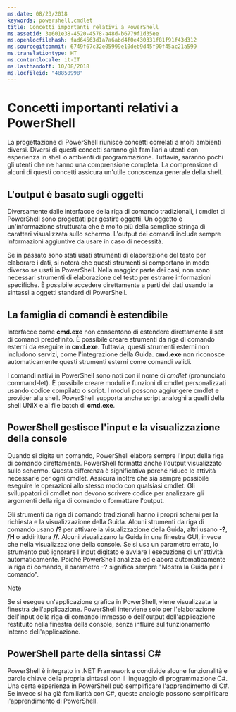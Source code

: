 ```yaml
---
ms.date: 08/23/2018
keywords: powershell,cmdlet
title: Concetti importanti relativi a PowerShell
ms.assetid: 3e601e38-4520-4578-a48d-b6779f1d35ee
ms.openlocfilehash: fad64563d1a7a6abd4f0e430331f81f91f43d312
ms.sourcegitcommit: 6749f67c32e05999e10deb9d45f90f45ac21a599
ms.translationtype: HT
ms.contentlocale: it-IT
ms.lasthandoff: 10/08/2018
ms.locfileid: "48850998"
---
```

# <a name="understanding-important-powershell-concepts"></a>Concetti importanti relativi a PowerShell

La progettazione di PowerShell riunisce concetti correlati a molti ambienti diversi. Diversi di questi concetti saranno già familiari a utenti con esperienza in shell o ambienti di programmazione. Tuttavia, saranno pochi gli utenti che ne hanno una comprensione completa. La comprensione di alcuni di questi concetti assicura un'utile conoscenza generale della shell.

## <a name="output-is-object-based"></a>L'output è basato sugli oggetti

Diversamente dalle interfacce della riga di comando tradizionali, i cmdlet di PowerShell sono progettati per gestire oggetti.
Un oggetto è un'informazione strutturata che è molto più della semplice stringa di caratteri visualizzata sullo schermo. L'output dei comandi include sempre informazioni aggiuntive da usare in caso di necessità.

Se in passato sono stati usati strumenti di elaborazione del testo per elaborare i dati, si noterà che questi strumenti si comportano in modo diverso se usati in PowerShell. Nella maggior parte dei casi, non sono necessari strumenti di elaborazione del testo per estrarre informazioni specifiche. È possibile accedere direttamente a parti dei dati usando la sintassi a oggetti standard di PowerShell.

## <a name="the-command-family-is-extensible"></a>La famiglia di comandi è estendibile

Interfacce come **cmd.exe** non consentono di estendere direttamente il set di comandi predefinito. È possibile creare strumenti da riga di comando esterni da eseguire in **cmd.exe**. Tuttavia, questi strumenti esterni non includono servizi, come l'integrazione della Guida. **cmd.exe** non riconosce automaticamente questi strumenti esterni come comandi validi.

I comandi nativi in PowerShell sono noti con il nome di *cmdlet* (pronunciato command-let). È possibile creare moduli e funzioni di cmdlet personalizzati usando codice compilato o script. I moduli possono aggiungere cmdlet e provider alla shell. PowerShell supporta anche script analoghi a quelli della shell UNIX e ai file batch di **cmd.exe**.

## <a name="powershell-handles-console-input-and-display"></a>PowerShell gestisce l'input e la visualizzazione della console

Quando si digita un comando, PowerShell elabora sempre l'input della riga di comando direttamente. PowerShell formatta anche l'output visualizzato sullo schermo. Questa differenza è significativa perché riduce le attività necessarie per ogni cmdlet. Assicura inoltre che sia sempre possibile eseguire le operazioni allo stesso modo con qualsiasi cmdlet. Gli sviluppatori di cmdlet non devono scrivere codice per analizzare gli argomenti della riga di comando o formattare l'output.

Gli strumenti da riga di comando tradizionali hanno i propri schemi per la richiesta e la visualizzazione della Guida. Alcuni strumenti da riga di comando usano **/?** per attivare la visualizzazione della Guida, altri usano **-?**, **/H** o addirittura **//**. Alcuni visualizzano la Guida in una finestra GUI, invece che nella visualizzazione della console. Se si usa un parametro errato, lo strumento può ignorare l'input digitato e avviare l'esecuzione di un'attività automaticamente.
Poiché PowerShell analizza ed elabora automaticamente la riga di comando, il parametro **-?** significa sempre "Mostra la Guida per il comando".

> [!NOTE]
> Se si esegue un'applicazione grafica in PowerShell, viene visualizzata la finestra dell'applicazione.
> PowerShell interviene solo per l'elaborazione dell'input della riga di comando immesso o dell'output dell'applicazione restituito nella finestra della console, senza influire sul funzionamento interno dell'applicazione.

## <a name="powershell-uses-some-c-syntax"></a>PowerShell parte della sintassi C#

PowerShell è integrato in .NET Framework e condivide alcune funzionalità e parole chiave della propria sintassi con il linguaggio di programmazione C#. Una certa esperienza in PowerShell può semplificare l'apprendimento di C#. Se invece si ha già familiarità con C#, queste analogie possono semplificare l'apprendimento di PowerShell.
